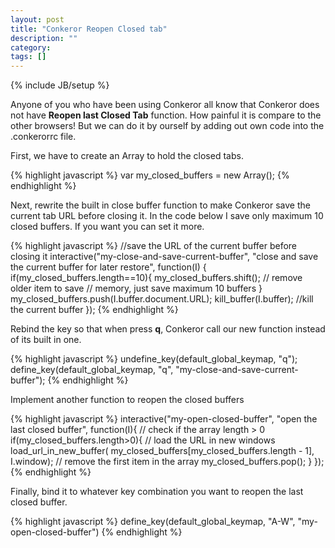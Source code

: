 ```yaml
---
layout: post
title: "Conkeror Reopen Closed tab"
description: ""
category: 
tags: []
---
```

{% include JB/setup %}

Anyone of you who have been using Conkeror all know that Conkeror does not have **Reopen last Closed Tab** function. How painful it is compare to the other browsers! But we can do it by ourself by adding out own code into the .conkerorrc file.

First, we have to create an Array to hold the closed tabs.

{% highlight javascript %}
var my_closed_buffers = new Array();
{% endhighlight %}

Next, rewrite the built in close buffer function to make Conkeror save the current tab URL before closing it. In the code below I save only maximum 10 closed buffers. If you want you can set it more.

{% highlight javascript %}
//save the URL of the current buffer before closing it
interactive("my-close-and-save-current-buffer",
	"close and save the current buffer for later restore",
	function(I) {
	    if(my_closed_buffers.length==10){
		    my_closed_buffers.shift(); // remove older item to save
		    // memory, just save maximum 10 buffers
		}
		my_closed_buffers.push(I.buffer.document.URL);
		kill_buffer(I.buffer); //kill the current buffer
	});
{% endhighlight %}

Rebind the key so that when press **q**, Conkeror call our new function instead of its built in one.

{% highlight javascript %}
undefine_key(default_global_keymap, "q");
define_key(default_global_keymap, "q", "my-close-and-save-current-buffer");
{% endhighlight %}

Implement another function to reopen the closed buffers

{% highlight javascript %}
interactive("my-open-closed-buffer",
  "open the last closed buffer", 
  function(I){
    // check if the array length > 0
    if(my_closed_buffers.length>0){
      // load the URL in new windows
      load_url_in_new_buffer(
        my_closed_buffers[my_closed_buffers.length - 1], I.window);
      // remove the first item in the array
      my_closed_buffers.pop();
    }
  });
{% endhighlight %}

Finally, bind it to whatever key combination you want to reopen the last closed buffer.

{% highlight javascript %}
define_key(default_global_keymap, "A-W", "my-open-closed-buffer")
{% endhighlight %}